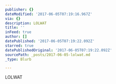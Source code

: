 ```yaml
---
publisher: {}
dateModified: '2017-06-05T07:19:16.967Z'
via: {}
description: LOLWAT
title: ''
inFeed: true
author: []
datePublished: '2017-06-05T07:19:22.092Z'
starred: true
datePublishedOriginal: '2017-06-05T07:19:22.092Z'
sourcePath: _posts/2017-06-05-lolwat.md
_type: Blurb

---
```

LOLWAT